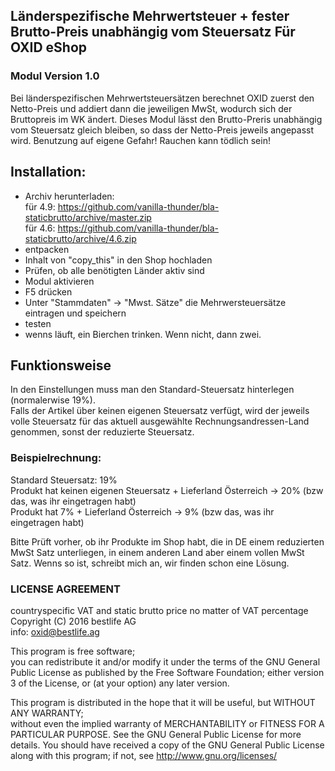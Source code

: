 ## Länderspezifische Mehrwertsteuer + fester Brutto-Preis unabhängig vom Steuersatz Für OXID eShop
### Modul Version 1.0

Bei länderspezifischen Mehrwertsteuersätzen berechnet OXID zuerst den Netto-Preis und addiert dann die jeweiligen MwSt, wodurch sich der Bruttopreis im WK ändert.
Dieses Modul lässt den Brutto-Preris unabhängig vom Steuersatz gleich bleiben, so dass der Netto-Preis jeweils angepasst wird. 
Benutzung auf eigene Gefahr! Rauchen kann tödlich sein!

## Installation:
* Archiv herunterladen:  
   für 4.9: https://github.com/vanilla-thunder/bla-staticbrutto/archive/master.zip  
   für 4.6: https://github.com/vanilla-thunder/bla-staticbrutto/archive/4.6.zip
* entpacken 
* Inhalt von "copy_this" in den Shop hochladen
* Prüfen, ob alle benötigten Länder aktiv sind
* Modul aktivieren
* F5 drücken
* Unter "Stammdaten" -> "Mwst. Sätze" die Mehrwersteuersätze eintragen und speichern
* testen
* wenns läuft, ein Bierchen trinken. Wenn nicht, dann zwei.

## Funktionsweise 
In den Einstellungen muss man den Standard-Steuersatz hinterlegen (normalerwise 19%).  
Falls der Artikel über keinen eigenen Steuersatz verfügt, wird der jeweils volle Steuersatz für das aktuell ausgewählte Rechnungsandressen-Land genommen, sonst der reduzierte Steuersatz.
### Beispielrechnung:
Standard Steuersatz: 19%  
Produkt hat keinen eigenen Steuersatz + Lieferland Österreich -> 20% (bzw das, was ihr eingetragen habt)  
Produkt hat 7% + Lieferland Österreich -> 9% (bzw das, was ihr eingetragen habt)  

Bitte Prüft vorher, ob ihr Produkte im Shop habt, die in DE einem reduzierten MwSt Satz unterliegen, in einem anderen Land aber einem vollen MwSt Satz. Wenns so ist, schreibt mich an, wir finden schon eine Lösung. 


### LICENSE AGREEMENT
   countryspecific VAT and static brutto price no matter of VAT percentage  
   Copyright (C) 2016 bestlife AG  
   info:  oxid@bestlife.ag  
  
   This program is free software;  
   you can redistribute it and/or modify it under the terms of the GNU General Public License as published by the Free Software Foundation;
   either version 3 of the License, or (at your option) any later version.
  
   This program is distributed in the hope that it will be useful, but WITHOUT ANY WARRANTY;  
   without even the implied warranty of MERCHANTABILITY or FITNESS FOR A PARTICULAR PURPOSE. See the GNU General Public License for more details.
   You should have received a copy of the GNU General Public License along with this program; if not, see <http://www.gnu.org/licenses/>
